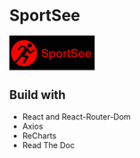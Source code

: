 # SportSee

![SoprtSee Logo](src/assets/SoprtSee_logo.png)

## Build with

- React and React-Router-Dom
- Axios
- ReCharts
- Read The Doc
